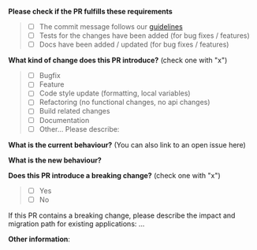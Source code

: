 **Please check if the PR fulfills these requirements**

> - [ ] The commit message follows our [guidelines](https://muraai.github.io/)
> - [ ] Tests for the changes have been added (for bug fixes / features)
> - [ ] Docs have been added / updated (for bug fixes / features)

<!--
 Before submitting your PR, please check that your code follows our contribution guidelines:
 https://muraai.github.io/
 -->

**What kind of change does this PR introduce?** (check one with "x")

> - [ ] Bugfix
> - [ ] Feature
> - [ ] Code style update (formatting, local variables)
> - [ ] Refactoring (no functional changes, no api changes)
> - [ ] Build related changes
> - [ ] Documentation
> - [ ] Other... Please describe:


**What is the current behaviour?** (You can also link to an open issue here)



**What is the new behaviour?**



**Does this PR introduce a breaking change?** (check one with "x")

> - [ ] Yes
> - [ ] No


If this PR contains a breaking change, please describe the impact and migration path for existing applications: ...

**Other information**:
